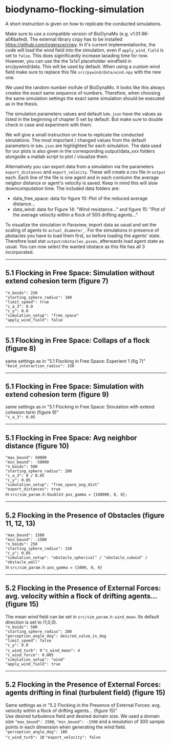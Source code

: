 # biodynamo-flocking-simulation
A short instruction is given on how to replicate the conducted simulations.

Make sure to use a compatible version of BioDynaMo (e.g. v1.01.96-a06bafed).
The external library cnpy has to be installed https://github.com/rogersce/cnpy.
In it's current implementationhe, the code will load the wind field into the simulation, even if ```apply_wind_field``` is set to ```false```.
This does siginificantly increase laoading time for now. However, you can use the the 1x1x1 placeholder windfield in src/pywind/data. This will be used by default.
When using a custom wind field make sure to replace this file ```src/pywind/data/wind.npy``` with the new one.

We used the random number mofule of BioDynaMo. It looks like this always creates the exact same sequence of numbers.
Therefore, when choosing the same simulation settings the exact same simulation should be executed as in the thesis.

The simulation parameters values and default ```bdm.json``` have the values as listed in the beginning of chapter 5 set by default. 
But make sure to double check in case and experiment with them.

We will give a small instruction on how to replicate the conducted simulations.
The most important / changed values from the default parameters in ```bdm.json``` are highlighted for each simulation.
The data used for our plots is also given in the corresponding output/data_xxx folders alongside a matlab script to plot / visualize them.

Alternatively you can export data from a simulation via the parameters ```export_distances``` and ```export_velocity```.
These will create a csv file in ```output``` each. Each line of the file is one agent and in each comlumn the average neigbor distance or agent's velocity is saved.
Keep in mind this will slow downcomputation time.
The included data folders are:
- data_free_space: data for figure 10: Plot of the reduced average distance...
- data_wind: data for Figure 14: "Wind resistance..." and figure 15: "Plot of the average velocity within a flock of 500 drifting agents..."

To visualize the simulation in Paraview, import data as usual and set the scaling of agents to ```actual_diameter_```.
For the simulations in presence of pbstacles you have to load them first, so before loading the agents' state. Therefore load stat ```output/obstacles.pvsmv```, afterwards load agent state as usual.
You can now select the wanted obstace as this file has all 3 incorporated.


------------------------------------------------------------------------------------------------------------
5.1  Flocking in Free Space: Simulation without extend cohesion term (figure 7)
------------------------------------------------------------------------------------------------------------
```"n_boids": 250```  
```"starting_sphere_radius": 100```  
```"limit_speed": true```  
```"c_a_3": 0.0 ```  
```"c_y": 0.0```  
```"simulation_setup": "free_space"```  
```"apply_wind_field": false```  

------------------------------------------------------------------------------------------------------------
5.1  Flocking in Free Space: Collaps of a flock (figure 8)
------------------------------------------------------------------------------------------------------------
same settings as in "5.1  Flocking in Free Space: Experient 1 (fig 7)"  
```"boid_interaction_radius": 150```  

------------------------------------------------------------------------------------------------------------
5.1  Flocking in Free Space: Simulation with extend cohesion term (figure 9)
------------------------------------------------------------------------------------------------------------
same settings as in "5.1  Flocking in Free Space: Simulation with extend cohesion term (figure 9)"  
```"c_a_3": 0.05```  

------------------------------------------------------------------------------------------------------------
5.1  Flocking in Free Space: Avg neighbor distance (figure 10)
------------------------------------------------------------------------------------------------------------
```"max_bound": 50000```  
```"min_bound": -50000```  
```"n_boids": 500```  
```"starting_sphere_radius": 200```  
```"c_a_3": 0 / 0.05```  
```"c_y": 0.05```  
```"simulation_setup": "free_space_avg_dist"```  
```"export_distances": true```  
in ```src/sim_param.h```:  ```Double3 pos_gamma = {100000, 0, 0};```  

------------------------------------------------------------------------------------------------------------
5.2 Flocking in the Presence of Obstacles (figure 11, 12, 13)
------------------------------------------------------------------------------------------------------------
```"max_bound": 1500```  
```"min_bound": -1500```  
```"n_boids": 250```  
```"starting_sphere_radius": 150```  
```"c_y": 0.05```  
```"simulation_setup": "obstacle_spherical" / "obstacle_cuboid" / "obstacle_wall"```  
in ```src/sim_param.h```:  ```pos_gamma = {1000, 0, 0}```  

------------------------------------------------------------------------------------------------------------
5.2 Flocking in the Presence of External Forces: avg. velocity within a flock of drifting agents... (figure 15)
------------------------------------------------------------------------------------------------------------
The mean wind field can be set in ```src/sim_param.h```: ```wind_mean```. Its default direction is set to (1,0,0).  
```"n_boids": 500```  
```"starting_sphere_radius": 200```  
```"perception_angle_deg": desired_value_in_deg```  
```"limit_speed": false```  
```"c_y": 0.0```  
```"c_wind_turb": 0``` 
```"c_wind_mean": 4```  
```"c_wind_force": 0.005```  
```"simulation_setup": "wind"```  
```"apply_wind_field": true```  


------------------------------------------------------------------------------------------------------------
5.2 Flocking in the Presence of External Forces: agents drifting in final (turbulent field) (figure 15)
------------------------------------------------------------------------------------------------------------
Same settings as in "5.2 Flocking in the Presence of External Forces: avg. velocity within a flock of drifting agents... (figure 15)"  
Use desired turbulence field and desired domain size.
We used a domain size ```"max_bound": 1500```, ```"min_bound": -1500``` and a resulution of 300 sample points in each dimension when generating the wind field.  
```"perception_angle_deg": 180```  
```"c_wind_turb": 10``` 
```"export_velocity": false```  
